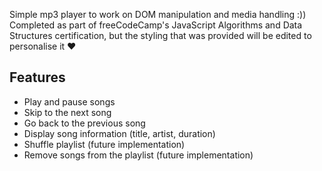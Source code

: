 Simple mp3 player to work on DOM manipulation and media handling :)) Completed as part of freeCodeCamp's JavaScript Algorithms and Data Structures certification, but the styling that was provided will be edited to personalise it ♥

## Features
- Play and pause songs
- Skip to the next song
- Go back to the previous song
- Display song information (title, artist, duration)
- Shuffle playlist (future implementation)
- Remove songs from the playlist (future implementation)
